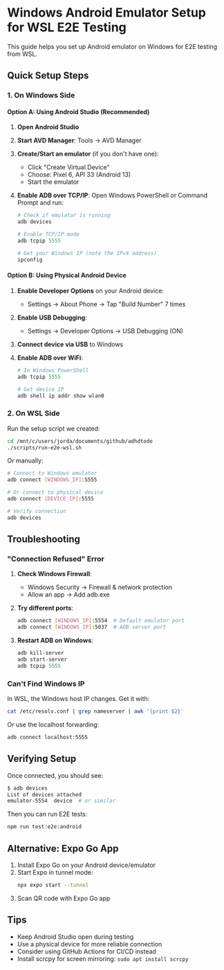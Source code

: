 # Windows Android Emulator Setup for WSL E2E Testing

This guide helps you set up Android emulator on Windows for E2E testing from WSL.

## Quick Setup Steps

### 1. On Windows Side

#### Option A: Using Android Studio (Recommended)

1. **Open Android Studio**
2. **Start AVD Manager**: Tools → AVD Manager
3. **Create/Start an emulator** (if you don't have one):

   - Click "Create Virtual Device"
   - Choose: Pixel 6, API 33 (Android 13)
   - Start the emulator

4. **Enable ADB over TCP/IP**:
   Open Windows PowerShell or Command Prompt and run:

   ```powershell
   # Check if emulator is running
   adb devices

   # Enable TCP/IP mode
   adb tcpip 5555

   # Get your Windows IP (note the IPv4 address)
   ipconfig
   ```

#### Option B: Using Physical Android Device

1. **Enable Developer Options** on your Android device:

   - Settings → About Phone → Tap "Build Number" 7 times

2. **Enable USB Debugging**:

   - Settings → Developer Options → USB Debugging (ON)

3. **Connect device via USB** to Windows

4. **Enable ADB over WiFi**:

   ```powershell
   # In Windows PowerShell
   adb tcpip 5555

   # Get device IP
   adb shell ip addr show wlan0
   ```

### 2. On WSL Side

Run the setup script we created:

```bash
cd /mnt/c/users/jorda/documents/github/adhdtodo
./scripts/run-e2e-wsl.sh
```

Or manually:

```bash
# Connect to Windows emulator
adb connect [WINDOWS_IP]:5555

# Or connect to physical device
adb connect [DEVICE_IP]:5555

# Verify connection
adb devices
```

## Troubleshooting

### "Connection Refused" Error

1. **Check Windows Firewall**:

   - Windows Security → Firewall & network protection
   - Allow an app → Add adb.exe

2. **Try different ports**:

   ```bash
   adb connect [WINDOWS_IP]:5554  # Default emulator port
   adb connect [WINDOWS_IP]:5037  # ADB server port
   ```

3. **Restart ADB on Windows**:
   ```powershell
   adb kill-server
   adb start-server
   adb tcpip 5555
   ```

### Can't Find Windows IP

In WSL, the Windows host IP changes. Get it with:

```bash
cat /etc/resolv.conf | grep nameserver | awk '{print $2}'
```

Or use the localhost forwarding:

```bash
adb connect localhost:5555
```

## Verifying Setup

Once connected, you should see:

```bash
$ adb devices
List of devices attached
emulator-5554  device  # or similar
```

Then you can run E2E tests:

```bash
npm run test:e2e:android
```

## Alternative: Expo Go App

1. Install Expo Go on your Android device/emulator
2. Start Expo in tunnel mode:
   ```bash
   npx expo start --tunnel
   ```
3. Scan QR code with Expo Go app

## Tips

- Keep Android Studio open during testing
- Use a physical device for more reliable connection
- Consider using GitHub Actions for CI/CD instead
- Install scrcpy for screen mirroring: `sudo apt install scrcpy`
